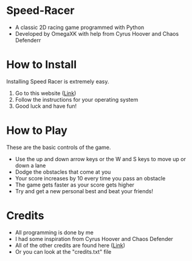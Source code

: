 # Speed-Racer
- A classic 2D racing game programmed with Python
- Developed by OmegaXK with help from Cyrus Hoover and Chaos Defenderr

# How to Install
Installing Speed Racer is extremely easy.
1. Go to this website (<a href='https://speedracer.pythonanywhere.com/downloads' target='blank'>Link</a>)
2. Follow the instructions for your operating system
3. Good luck and have fun!

# How to Play
These are the basic controls of the game.
- Use the up and down arrow keys or the W and S keys to move up or down a lane
- Dodge the obstacles that come at you
- Your score increases by 10 every time you pass an obstacle
- The game gets faster as your score gets higher
- Try and get a new personal best and beat your friends!

# Credits
- All programming is done by me
- I had some inspiration from Cyrus Hoover and Chaos Defender
- All of the other credits are found here (<a href='https://speedracer.pythonanywhere.com/credits' target='blank'>Link</a>)
- Or you can look at the "credits.txt" file
